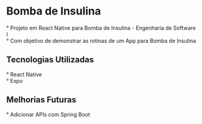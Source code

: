 # Bomba de Insulina

° Projeto em React Native para Bomba de Insulina - Engenharia de Software I
<br>
° Com objetivo de demonstrar as rotinas de um App para Bomba de Insulina
<br>
## Tecnologias Utilizadas
° React Native <br>
° Expo

## Melhorias Futuras 
° Adicionar APIs com Spring Boot

